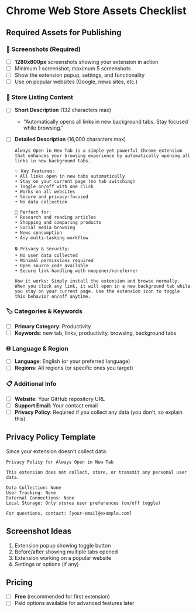 # Chrome Web Store Assets Checklist

## Required Assets for Publishing

### 📸 Screenshots (Required)

- [ ] **1280x800px** screenshots showing your extension in action
- [ ] Minimum 1 screenshot, maximum 5 screenshots
- [ ] Show the extension popup, settings, and functionality
- [ ] Use on popular websites (Google, news sites, etc.)

### 📝 Store Listing Content

- [ ] **Short Description** (132 characters max)

  - "Automatically opens all links in new background tabs. Stay focused while browsing."

- [ ] **Detailed Description** (16,000 characters max)

  ```
  Always Open in New Tab is a simple yet powerful Chrome extension that enhances your browsing experience by automatically opening all links in new background tabs.

  ✨ Key Features:
  • All links open in new tabs automatically
  • Stay on your current page (no tab switching)
  • Toggle on/off with one click
  • Works on all websites
  • Secure and privacy-focused
  • No data collection

  🎯 Perfect for:
  • Research and reading articles
  • Shopping and comparing products
  • Social media browsing
  • News consumption
  • Any multi-tasking workflow

  🔒 Privacy & Security:
  • No user data collected
  • Minimal permissions required
  • Open source code available
  • Secure link handling with noopener/noreferrer

  How it works: Simply install the extension and browse normally. When you click any link, it will open in a new background tab while you stay on your current page. Use the extension icon to toggle this behavior on/off anytime.
  ```

### 🏷️ Categories & Keywords

- [ ] **Primary Category**: Productivity
- [ ] **Keywords**: new tab, links, productivity, browsing, background tabs

### 🌐 Language & Region

- [ ] **Language**: English (or your preferred language)
- [ ] **Regions**: All regions (or specific ones you target)

### 📋 Additional Info

- [ ] **Website**: Your GitHub repository URL
- [ ] **Support Email**: Your contact email
- [ ] **Privacy Policy**: Required if you collect any data (you don't, so explain this)

## Privacy Policy Template

Since your extension doesn't collect data:

```
Privacy Policy for Always Open in New Tab

This extension does not collect, store, or transmit any personal user data.

Data Collection: None
User Tracking: None
External Connections: None
Local Storage: Only stores user preferences (on/off toggle)

For questions, contact: [your-email@example.com]
```

## Screenshot Ideas

1. Extension popup showing toggle button
2. Before/after showing multiple tabs opened
3. Extension working on a popular website
4. Settings or options (if any)

## Pricing

- [ ] **Free** (recommended for first extension)
- [ ] Paid options available for advanced features later
